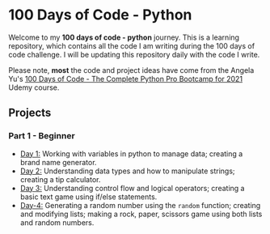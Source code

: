 # 100 Days of Code - Python

Welcome to my **100 days of code - python** journey. This is a learning repository, which contains all the code I am writing during the 100 days of code challenge. I will be updating this repository daily with the code I write.

Please note, **most** the code and project ideas have come from the Angela Yu's [100 Days of Code - The Complete Python Pro Bootcamp for 2021](https://www.udemy.com/course/100-days-of-code/) Udemy course.

## Projects

### Part 1 - Beginner

- [Day 1:](https://github.com/sethcoetzee/100-days-of-code-python/tree/main/day-001) Working with variables in python to manage data; creating a brand name generator. 
- [Day 2:](https://github.com/sethcoetzee/100-days-of-code-python/tree/main/day-002) Understanding data types and how to manipulate strings; creating a tip calculator.
- [Day 3:](https://github.com/sethcoetzee/100-days-of-code-python/tree/main/day-003) Understanding control flow and logical operators; creating a basic text game using if/else statements.
- [Day-4:](https://github.com/sethcoetzee/100-days-of-code-python/tree/main/day-004) Generating a random number using the `random` function; creating and modifying lists; making a rock, paper, scissors game using both lists and random numbers.